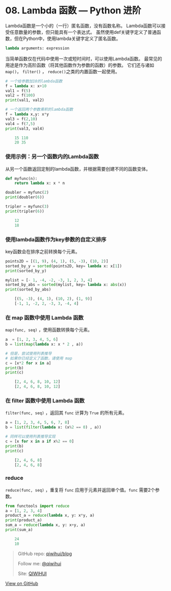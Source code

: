 # 08. Lambda 函数 — Python 进阶


Lambda函数是一个小的（一行）匿名函数，没有函数名称。 Lambda函数可以接受任意数量的参数，但只能具有一个表达式。 虽然使用def关键字定义了普通函数，但在Python中，使用lambda关键字定义了匿名函数。

```python
lambda arguments: expression
```

当简单函数仅在代码中使用一次或短时间时，可以使用Lambda函数。 最常见的用途是作为高阶函数（将其他函数作为参数的函数）的参数。 它们还与诸如 `map()`， `filter()` ， `reduce()`之类的内置函数一起使用。

<!--more-->

```python
# 一个给参数加10的lambda函数
f = lambda x: x+10
val1 = f(5)
val2 = f(100)
print(val1, val2)

# 一个返回两个参数乘积的lambda函数
f = lambda x,y: x*y
val3 = f(2,10)
val4 = f(7,5)
print(val3, val4)
```

```python
    15 110
    20 35
```

### 使用示例：另一个函数内的Lambda函数

从另一个函数返回定制的lambda函数，并根据需要创建不同的函数变体。

```python
def myfunc(n):
    return lambda x: x * n

doubler = myfunc(2)
print(doubler(6))

tripler = myfunc(3)
print(tripler(6))
```

```python
    12
    18
```

### 使用lambda函数作为key参数的自定义排序

key函数会在排序之前转换每个元素。

```python
points2D = [(1, 9), (4, 1), (5, -3), (10, 2)]
sorted_by_y = sorted(points2D, key= lambda x: x[1])
print(sorted_by_y)

mylist = [- 1, -4, -2, -3, 1, 2, 3, 4]
sorted_by_abs = sorted(mylist, key= lambda x: abs(x))
print(sorted_by_abs)
```

```python
    [(5, -3), (4, 1), (10, 2), (1, 9)]
    [-1, 1, -2, 2, -3, 3, -4, 4]
```

### 在 map 函数中使用 Lambda 函数

`map(func, seq)` ，使用函数转换每个元素。

```python
a  = [1, 2, 3, 4, 5, 6]
b = list(map(lambda x: x * 2 , a))

# 但是，尝试使用列表推导
# 如果你已经定义了函数，请使用 map
c = [x*2 for x in a]
print(b)
print(c)
```

```python
    [2, 4, 6, 8, 10, 12]
    [2, 4, 6, 8, 10, 12]
```

### 在 filter 函数中使用 Lambda 函数

`filter(func, seq)` ，返回其 `func` 计算为 `True` 的所有元素。

```python
a = [1, 2, 3, 4, 5, 6, 7, 8]
b = list(filter(lambda x: (x%2 == 0) , a))

# 同样可以使用列表推导实现
c = [x for x in a if x%2 == 0]
print(b)
print(c)
```

```python
    [2, 4, 6, 8]
    [2, 4, 6, 8]
```

### reduce

`reduce(func, seq)` ，重复将 `func` 应用于元素并返回单个值。`func` 需要2个参数。

```python
from functools import reduce
a = [1, 2, 3, 4]
product_a = reduce(lambda x, y: x*y, a)
print(product_a)
sum_a = reduce(lambda x, y: x+y, a)
print(sum_a)
```

```python
    24
    10
```

> GitHub repo: [qiwihui/blog](https://github.com/qiwihui/blog)
>
> Follow me: [@qiwihui](https://github.com/qiwihui)
>
> Site: [QIWIHUI](https://qiwihui.com)


[View on GitHub](https://github.com/qiwihui/blog/issues/125)


